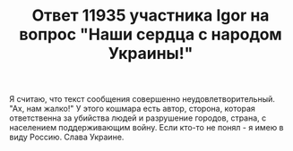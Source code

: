 ﻿---
title: "Ответ 11935 участника Igor на вопрос \"Наши сердца с народом Украины!\""
se.owner.user_id: 176262
se.owner.display_name: "Igor"
se.owner.link: "https://ru.meta.stackoverflow.com/users/176262/igor"
se.answer_id: 11935
se.question_id: 11908
se.post_type: answer
se.is_accepted: False
---
<p>Я считаю, что текст сообщения совершенно неудовлетворительный. &quot;Ах, нам жалко!&quot; У этого кошмарa есть автор, сторона, которая ответственна за убийства людей и разрушение городов, страна, с населением поддерживающим войну. Если кто-то не понял - я имею в виду Россию. Слава Украине.</p>
